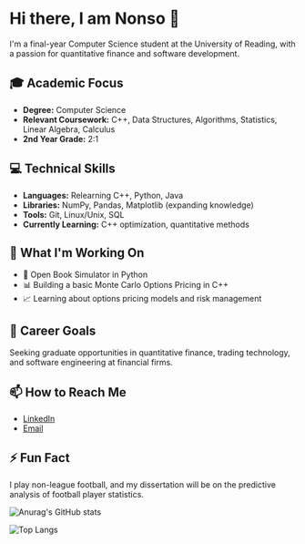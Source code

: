 <!--
**nonsosr/nonsosr** is a ✨ _special_ ✨ repository because its `README.md` (this file) appears on your GitHub profile.

Here are some ideas to get you started:

- 🔭 I’m currently working on a Finance Calculator
- 🌱 I’m currently learning C++
- 👯 I’m looking to collaborate on ...
- 🤔 I’m looking for help with ...
- 💬 Ask me about ...
- 📫 How to reach me: ...
- 😄 Pronouns: ...
- ⚡ Fun fact: I play non-league football, and I am an avid
-->
# Hi there, I am Nonso 👋

I'm a final-year Computer Science student at the University of Reading, with a passion for quantitative finance and software development.

## 🎓 Academic Focus
- **Degree:** Computer Science
- **Relevant Coursework:** C++, Data Structures, Algorithms, Statistics, Linear Algebra, Calculus
- **2nd Year Grade:** 2:1

## 💻 Technical Skills
- **Languages:** Relearning C++, Python, Java
- **Libraries:** NumPy, Pandas, Matplotlib (expanding knowledge)
- **Tools:** Git, Linux/Unix, SQL
- **Currently Learning:** C++ optimization, quantitative methods

## 🚀 What I'm Working On
- 📑 Open Book Simulator in Python
- 📊 Building a basic Monte Carlo Options Pricing in C++
- 📈 Learning about options pricing models and risk management



## 🎯 Career Goals
Seeking graduate opportunities in quantitative finance, trading technology, and software engineering at financial firms.

## 📫 How to Reach Me
- [LinkedIn](https://www.linkedin.com/in/nonsookpala/ "@embed")
- [Email](mailto:nonsokpala@outlook.com)

## ⚡ Fun Fact
I play non-league football, and my dissertation will be on the predictive analysis of football player statistics.

![Anurag's GitHub stats](https://github-readme-stats.vercel.app/api?username=nonsosr&show_icons=true&theme=radical) 

![Top Langs](https://github-readme-stats.vercel.app/api/top-langs/?username=nonsosr&layout=compact)


